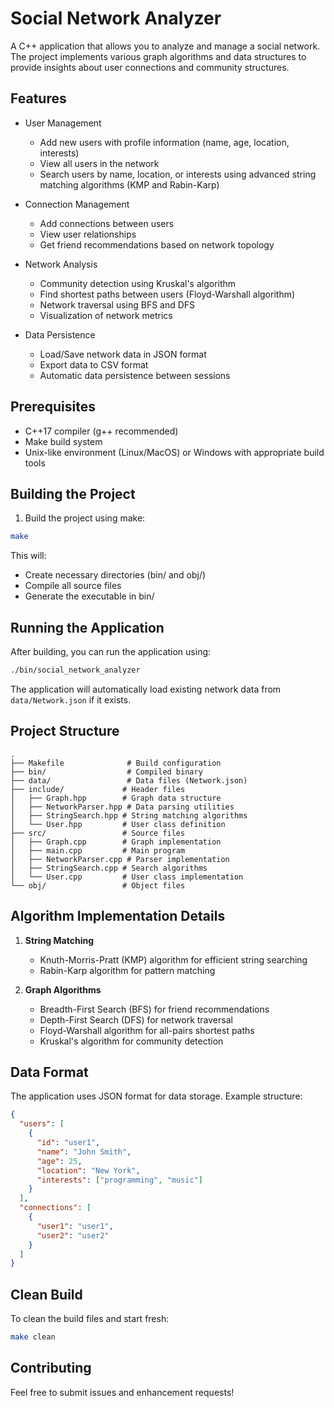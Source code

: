 # Social Network Analyzer

A C++ application that allows you to analyze and manage a social network. The project implements various graph algorithms and data structures to provide insights about user connections and community structures.

## Features

- User Management

  - Add new users with profile information (name, age, location, interests)
  - View all users in the network
  - Search users by name, location, or interests using advanced string matching algorithms (KMP and Rabin-Karp)

- Connection Management

  - Add connections between users
  - View user relationships
  - Get friend recommendations based on network topology

- Network Analysis

  - Community detection using Kruskal's algorithm
  - Find shortest paths between users (Floyd-Warshall algorithm)
  - Network traversal using BFS and DFS
  - Visualization of network metrics

- Data Persistence
  - Load/Save network data in JSON format
  - Export data to CSV format
  - Automatic data persistence between sessions

## Prerequisites

- C++17 compiler (g++ recommended)
- Make build system
- Unix-like environment (Linux/MacOS) or Windows with appropriate build tools

## Building the Project

1. Build the project using make:

```bash
make
```

This will:

- Create necessary directories (bin/ and obj/)
- Compile all source files
- Generate the executable in bin/

## Running the Application

After building, you can run the application using:

```bash
./bin/social_network_analyzer
```

The application will automatically load existing network data from `data/Network.json` if it exists.

## Project Structure

```
.
├── Makefile              # Build configuration
├── bin/                  # Compiled binary
├── data/                 # Data files (Network.json)
├── include/             # Header files
│   ├── Graph.hpp        # Graph data structure
│   ├── NetworkParser.hpp # Data parsing utilities
│   ├── StringSearch.hpp # String matching algorithms
│   └── User.hpp         # User class definition
├── src/                 # Source files
│   ├── Graph.cpp        # Graph implementation
│   ├── main.cpp         # Main program
│   ├── NetworkParser.cpp # Parser implementation
│   ├── StringSearch.cpp # Search algorithms
│   └── User.cpp         # User class implementation
└── obj/                 # Object files
```

## Algorithm Implementation Details

1. **String Matching**

   - Knuth-Morris-Pratt (KMP) algorithm for efficient string searching
   - Rabin-Karp algorithm for pattern matching

2. **Graph Algorithms**
   - Breadth-First Search (BFS) for friend recommendations
   - Depth-First Search (DFS) for network traversal
   - Floyd-Warshall algorithm for all-pairs shortest paths
   - Kruskal's algorithm for community detection

## Data Format

The application uses JSON format for data storage. Example structure:

```json
{
  "users": [
    {
      "id": "user1",
      "name": "John Smith",
      "age": 25,
      "location": "New York",
      "interests": ["programming", "music"]
    }
  ],
  "connections": [
    {
      "user1": "user1",
      "user2": "user2"
    }
  ]
}
```

## Clean Build

To clean the build files and start fresh:

```bash
make clean
```

## Contributing

Feel free to submit issues and enhancement requests!
